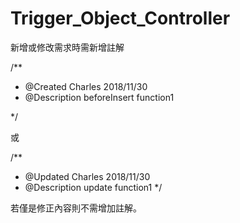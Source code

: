 # Trigger_Object_Controller
新增或修改需求時需新增註解

/**
 * @Created      Charles 2018/11/30
 * @Description  beforeInsert function1
 
 */
 
 或
 
 /**
  * @Updated      Charles 2018/11/30
  * @Description  update function1
  */
  
  若僅是修正內容則不需增加註解。
